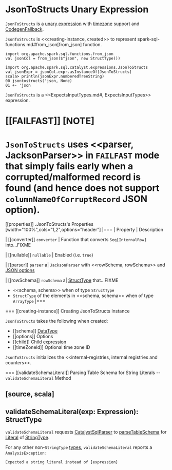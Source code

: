 # JsonToStructs Unary Expression

`JsonToStructs` is a [unary expression](UnaryExpression.md) with [timezone](Expression.md#TimeZoneAwareExpression) support and [CodegenFallback](Expression.md#CodegenFallback).

`JsonToStructs` is <<creating-instance, created>> to represent spark-sql-functions.md#from_json[from_json] function.

```text
import org.apache.spark.sql.functions.from_json
val jsonCol = from_json($"json", new StructType())

import org.apache.spark.sql.catalyst.expressions.JsonToStructs
val jsonExpr = jsonCol.expr.asInstanceOf[JsonToStructs]
scala> println(jsonExpr.numberedTreeString)
00 jsontostructs('json, None)
01 +- 'json
```

`JsonToStructs` is a <<ExpectsInputTypes.md#, ExpectsInputTypes>> expression.

[[FAILFAST]]
[NOTE]
====
`JsonToStructs` uses <<parser, JacksonParser>> in `FAILFAST` mode that simply fails early when a corrupted/malformed record is found (and hence does not support `columnNameOfCorruptRecord` JSON option).
====

[[properties]]
.JsonToStructs's Properties
[width="100%",cols="1,2",options="header"]
|===
| Property
| Description

| [[converter]] `converter`
| Function that converts `Seq[InternalRow]` into...FIXME

| [[nullable]] `nullable`
| Enabled (i.e. `true`)

| [[parser]] `parser`
a| `JacksonParser` with <<rowSchema, rowSchema>> and [JSON options](../spark-sql-JsonFileFormat.md#JSONOptions)

| [[rowSchema]] `rowSchema`
a| [StructType](../StructType.md) that...FIXME

* <<schema, schema>> when of type `StructType`
* `StructType` of the elements in <<schema, schema>> when of type `ArrayType`
|===

=== [[creating-instance]] Creating JsonToStructs Instance

`JsonToStructs` takes the following when created:

* [[schema]] [DataType](../DataType.md)
* [[options]] Options
* [[child]] Child [expression](Expression.md)
* [[timeZoneId]] Optional time zone ID

`JsonToStructs` initializes the <<internal-registries, internal registries and counters>>.

=== [[validateSchemaLiteral]] Parsing Table Schema for String Literals -- `validateSchemaLiteral` Method

[source, scala]
----
validateSchemaLiteral(exp: Expression): StructType
----

`validateSchemaLiteral` requests [CatalystSqlParser](../sql/CatalystSqlParser.md) to [parseTableSchema](../sql/AbstractSqlParser.md#parseTableSchema) for [Literal](Literal.md) of [StringType](../DataType.md#StringType).

For any other non-``StringType`` [types](../DataType.md), `validateSchemaLiteral` reports a `AnalysisException`:

```text
Expected a string literal instead of [expression]
```
